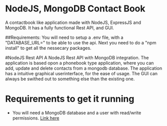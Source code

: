 # NodeJS, MongoDB Contact Book
A contactbook like application made with NodeJS, ExpressJS and MongoDB. It has a fully functional Rest API, and GUI.

##Requirements:
You will need to setup a .env file, with a "DATABASE_URL=" to be able to use the api. Next you need to do a "npm install" to get all the nessecary packages. 

#NodeJS Rest API
A NodeJS Rest API with MongoDB integration.
The application is based opon a phonebook type application, where you can add, update and delete contacts from a mongodb database. The application has a intuitive graphical userinterface, for the ease of usage. The GUI can always be swithed out to something else than the existing one.

# Requirements to get it running
- You will need a MongoDB database and a user with read/write permissions. <a href="https://account.mongodb.com/account/login?n=%2Fv2&nextHash=%23org%2F5e5bd8f04f60464ee7454e95%2Fprojects">Link here</a>
